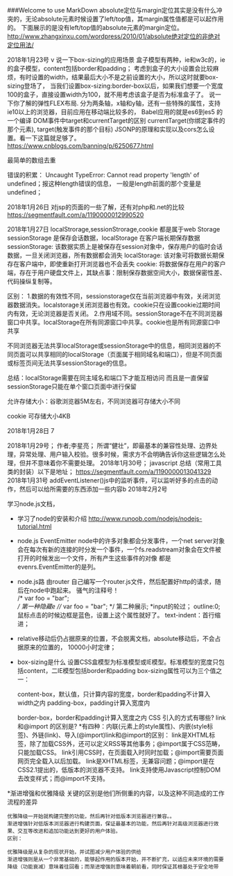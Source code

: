 ###Welcome to use MarkDown
absolute定位与margin定位其实是没有什么冲突的，无论absolute元素时候设置了left/top值，其margin属性值都是可以起作用的。
下面展示的是没有left/top值的absolute元素的margin定位。
http://www.zhangxinxu.com/wordpress/2010/01/absolute绝对定位的非绝对定位用法/

2018年1月23号
v
说一下box-sizing的应用场景
盒子模型有两种，ie和w3c的，ie的盒子模型，content包括border和padding；
考虑到盒子的大小设置会比较麻烦，有时设置的width，结果最后大小不是之前设置的大小，所以这时就要box-sizing登场了，
当我们设置box-sizing:border-box以后，如果我们想要一个宽度100的盒子，直接设置width为100，就不用考虑该盒子是否为标准盒子了。
说一下你了解的弹性FLEX布局.
分为两条轴，x轴和y轴，还有一些特殊的属性，支持ie10以上的浏览器，目前应用在移动端比较多的，
Babel应用的就是es6到es5 的一个编译
DOM事件中target和currentTarget的区别
currentTarget(你绑定事件的那个元素), target(触发事件的那个目标) 
JSONP的原理和实现以及cors怎么设置。看一下这篇就足够了。
https://www.cnblogs.com/banning/p/6250677.html

最简单的数组去重

<script type="text/javascript">
	var bb;
	var aa=[1,2,3,1,'a',1,'a']
	  bb=aa.filter(function(ele,index,array){
	  	console.log(ele,index,array)
    return index===array.indexOf(ele)
   })
	  console.log(bb)
</script>

错误的积累：
Uncaught TypeError: Cannot read property 'length' of undefined；报这种length错误的信息，
一般是length前面的那个变量是undefined；

2018年1月26日
对jsp的页面的一些了解，还有对php和.net的比较
https://segmentfault.com/a/1190000012990520

2018年1月27日
localStrorage,sessionStrorage,cookie 都是属于web Storage
sessionStorage 是保存会话数据，localStorage 在客户端长期保存数据
sessionStorage: 该数据实质上是被保存在session对象中，保存用户的临时会话数据，一旦关闭浏览器，所有数据都会消失
localStorage: 该对象可将数据长期保存在客户端中，即使重新打开浏览器也不会丢失
cookie: 将数据保存在用户的客户端，存在于用户硬盘文件上，其缺点事：限制保存数据空间大小，数据保密性差、代码操纵复制等。
 
区别：
1.数据的有效性不同，sessionstorage仅在当前浏览器中有效，关闭浏览器数据消失。localstorage关闭浏览器也有效。cookie只在设置cookie过期时间内有效，无论浏览器是否关闭。
2.作用域不同。sessionStorage不在不同浏览器窗口中共享。localStorage在所有同源窗口中共享。cookie也是所有同源窗口中共享
 
不同浏览器无法共享localStorage或sessionStorage中的信息，相同浏览器的不同页面可以共享相同的localStorage（页面属于相同域名和端口），但是不同页面或标签页间无法共享sessionStorage的信息。
 
总结：localStorage需要在同主域名和端口下才能互相访问 而且是一直保留
sessionStorage只能在单个窗口页面中进行保留
 
允许存储大小：谷歌浏览器5M左右，不同浏览器可存储大小不同
 
cookie 可存储大小4KB

2018年1月28日
7
<script type="text/javascript">
	 判断数组里面的最大值,并显示这个值的name;
	 var aa;
	 var arr=[{a:7},{b:2},{c:0},{d:5},{e:1}];
	 aa=arr.sort(function(item1,item2){
    return item2[Object.keys(item2)[0]]-item1[Object.keys(item1)[0]]
  })[0] 
  console.log(aa,32)
</script>


2018年1月29号；
作者;李星亮；
所谓“健壮”，即最基本的兼容性处理、边界处理，异常处理、用户输入校验。很多时候，需求方不会明确告诉你这些逻辑怎么处理，但并不意味着你不需要处理。
2018年1月30号；
javascript 总结（常用工具类的封装）以下是地址；
https://segmentfault.com/a/1190000013041329
2018年1月31号
addEventListener()js中的监听事件，可以监听好多的点击的动作，然后可以给所需要的东西添加一些内容b
2018年2月2号

学习node.js文档，
 * 学习了node的安装和介绍
    http://www.runoob.com/nodejs/nodejs-tutorial.html
 * node.js EventEmitter 
     node中的许多对象都会分发事件，一个net server对象会在每次有新的连接的时分发一个事件，一个fs.readstream对象会在文件被打开的时候发出一个文件，所有产生这些事件的对像
            都是evenrs.EventEmitter的是列。
 * node.js路	由router 
      自己编写一个router.js文件，然后配置好http的请求，随后在node中跑起来。
  骚气的注释号！                                                                                
     /*
      var foo = "bar";  
      */
             第一种隐藏e
      //*
      var foo = "bar";
      */
             第二种展示;
 *input的轮过；
     outline:0;鼠标点击的时候边框是蓝色，设置上这个属性就好了。
     text-indent：首行缩进；
 *  relative移动后仍占据原来的位置，不会脱离文档，absolute移动后，不会占据原来的位置的，
   10000小时定律；   
 * box-sizing是什么
     设置CSS盒模型为标准模型或IE模型。标准模型的宽度只包括content，二IE模型包括border和padding
     box-sizing属性可以为三个值之一：

	content-box，默认值，只计算内容的宽度，border和padding不计算入width之内
	padding-box，padding计算入宽度内
	
	
	border-box，border和padding计算入宽度之内
	CSS 引入的方式有哪些? link 和@import 的区别是?
*有四种：内联(元素上的style属性)、内嵌(style标签)、外链(link)、导入(@import)link和@import的区别：
		link是XHTML标签，除了加载CSS外，还可以定义RSS等其他事务；@import属于CSS范畴，只能加载CSS。
		link引用CSS时，在页面载入时同时加载；@import需要页面网页完全载入以后加载。
		link是XHTML标签，无兼容问题；@import是在CSS2.1提出的，低版本的浏览器不支持。
		link支持使用Javascript控制DOM去改变样式；而@import不支持。
		
*渐进增强和优雅降级
	关键的区别是他们所侧重的内容，以及这种不同造成的工作流程的差异
	
	优雅降级一开始就构建完整的功能，然后再针对低版本浏览器进行兼容。。
	渐进增强针对低版本浏览器进行构建页面，保证最基本的功能，然后再针对高级浏览器进行效果、交互等改进和追加功能达到更好的用户体验。
	区别：
	
	优雅降级是从复杂的现状开始，并试图减少用户体验的供给
	渐进增强则是从一个非常基础的，能够起作用的版本开始，并不断扩充，以适应未来环境的需要
	降级（功能衰减）意味着往回看；而渐进增强则意味着朝前看，同时保证其根基处于安全地带
 
  
